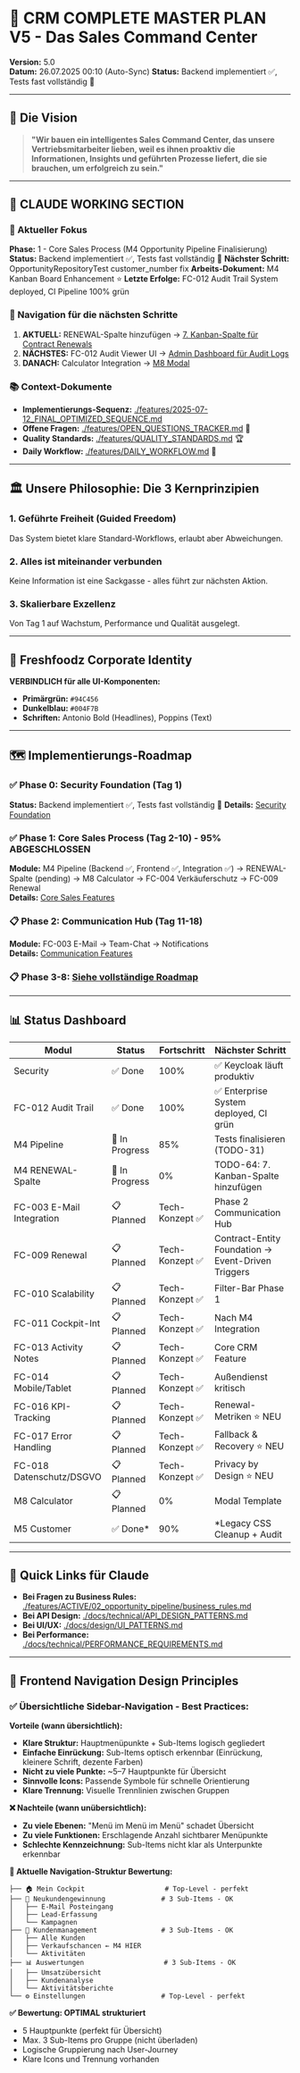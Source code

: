# 🚀 CRM COMPLETE MASTER PLAN V5 - Das Sales Command Center

**Version:** 5.0  
**Datum:** 26.07.2025 00:10 (Auto-Sync)
**Status:** Backend implementiert ✅, Tests fast vollständig 🔄

---

## 🎯 Die Vision

> **"Wir bauen ein intelligentes Sales Command Center, das unsere Vertriebsmitarbeiter lieben, weil es ihnen proaktiv die Informationen, Insights und geführten Prozesse liefert, die sie brauchen, um erfolgreich zu sein."**

---

## 🤖 CLAUDE WORKING SECTION

### 📍 Aktueller Fokus
**Phase:** 1 - Core Sales Process (M4 Opportunity Pipeline Finalisierung)
**Status:** Backend implementiert ✅, Tests fast vollständig 🔄
**Nächster Schritt:** OpportunityRepositoryTest customer_number fix
**Arbeits-Dokument:** M4 Kanban Board Enhancement ⭐
**Letzte Erfolge:** FC-012 Audit Trail System deployed, CI Pipeline 100% grün

### 🧭 Navigation für die nächsten Schritte
1. **AKTUELL:** RENEWAL-Spalte hinzufügen → [7. Kanban-Spalte für Contract Renewals](docs/NEXT_STEP.md)
2. **NÄCHSTES:** FC-012 Audit Viewer UI → [Admin Dashboard für Audit Logs](./features/FC-012-audit-trail.md)
3. **DANACH:** Calculator Integration → [M8 Modal](./features/ACTIVE/03_calculator_modal/README.md)

### 📚 Context-Dokumente
- **Implementierungs-Sequenz:** [./features/2025-07-12_FINAL_OPTIMIZED_SEQUENCE.md](./features/2025-07-12_FINAL_OPTIMIZED_SEQUENCE.md)
- **Offene Fragen:** [./features/OPEN_QUESTIONS_TRACKER.md](./features/OPEN_QUESTIONS_TRACKER.md) 🚨
- **Quality Standards:** [./features/QUALITY_STANDARDS.md](./features/QUALITY_STANDARDS.md) 🏆
- **Daily Workflow:** [./features/DAILY_WORKFLOW.md](./features/DAILY_WORKFLOW.md) 📅

---

## 🏛️ Unsere Philosophie: Die 3 Kernprinzipien

### 1. Geführte Freiheit (Guided Freedom)
Das System bietet klare Standard-Workflows, erlaubt aber Abweichungen.

### 2. Alles ist miteinander verbunden
Keine Information ist eine Sackgasse - alles führt zur nächsten Aktion.

### 3. Skalierbare Exzellenz
Von Tag 1 auf Wachstum, Performance und Qualität ausgelegt.

---

## 🎨 Freshfoodz Corporate Identity

**VERBINDLICH für alle UI-Komponenten:**
- **Primärgrün:** `#94C456`
- **Dunkelblau:** `#004F7B`
- **Schriften:** Antonio Bold (Headlines), Poppins (Text)

---

## 🗺️ Implementierungs-Roadmap

### ✅ Phase 0: Security Foundation (Tag 1)
**Status:** Backend implementiert ✅, Tests fast vollständig 🔄
**Details:** [Security Foundation](./features/ACTIVE/01_security_foundation/README.md)

### ✅ Phase 1: Core Sales Process (Tag 2-10) - 95% ABGESCHLOSSEN
**Module:** M4 Pipeline (Backend ✅, Frontend ✅, Integration ✅) → RENEWAL-Spalte (pending) → M8 Calculator → FC-004 Verkäuferschutz → FC-009 Renewal  
**Details:** [Core Sales Features](./features/PLANNED/phase1_core_sales.md)

### 📋 Phase 2: Communication Hub (Tag 11-18)
**Module:** FC-003 E-Mail → Team-Chat → Notifications  
**Details:** [Communication Features](./features/PLANNED/phase2_communication.md)

### 📋 Phase 3-8: [Siehe vollständige Roadmap](./features/2025-07-12_COMPLETE_FEATURE_ROADMAP.md)

---

## 📊 Status Dashboard

| Modul | Status | Fortschritt | Nächster Schritt |
|-------|--------|-------------|------------------|
| Security | ✅ Done | 100% | ✅ Keycloak läuft produktiv |
| FC-012 Audit Trail | ✅ Done | 100% | ✅ Enterprise System deployed, CI grün |
| M4 Pipeline | 🔄 In Progress | 85% | Tests finalisieren (TODO-31) |
| M4 RENEWAL-Spalte | 🔄 In Progress | 0% | TODO-64: 7. Kanban-Spalte hinzufügen |
| FC-003 E-Mail Integration | 📋 Planned | Tech-Konzept ✅ | Phase 2 Communication Hub |
| FC-009 Renewal | 📋 Planned | Tech-Konzept ✅ | Contract-Entity Foundation → Event-Driven Triggers |
| FC-010 Scalability | 📋 Planned | Tech-Konzept ✅ | Filter-Bar Phase 1 |
| FC-011 Cockpit-Int | 📋 Planned | Tech-Konzept ✅ | Nach M4 Integration |
| FC-013 Activity Notes | 📋 Planned | Tech-Konzept ✅ | Core CRM Feature |
| FC-014 Mobile/Tablet | 📋 Planned | Tech-Konzept ✅ | Außendienst kritisch |
| FC-016 KPI-Tracking | 📋 Planned | Tech-Konzept ✅ | Renewal-Metriken ⭐ NEU |
| FC-017 Error Handling | 📋 Planned | Tech-Konzept ✅ | Fallback & Recovery ⭐ NEU |
| FC-018 Datenschutz/DSGVO | 📋 Planned | Tech-Konzept ✅ | Privacy by Design ⭐ NEU |
| M8 Calculator | 📋 Planned | 0% | Modal Template |
| M5 Customer | ✅ Done* | 90% | *Legacy CSS Cleanup + Audit |

---

## 🔗 Quick Links für Claude

- **Bei Fragen zu Business Rules:** [./features/ACTIVE/02_opportunity_pipeline/business_rules.md](./features/ACTIVE/02_opportunity_pipeline/business_rules.md)
- **Bei API Design:** [./docs/technical/API_DESIGN_PATTERNS.md](./docs/technical/API_DESIGN_PATTERNS.md)
- **Bei UI/UX:** [./docs/design/UI_PATTERNS.md](./docs/design/UI_PATTERNS.md)
- **Bei Performance:** [./docs/technical/PERFORMANCE_REQUIREMENTS.md](./docs/technical/PERFORMANCE_REQUIREMENTS.md)

---

## 🎨 Frontend Navigation Design Principles

### ✅ Übersichtliche Sidebar-Navigation - Best Practices:

**Vorteile (wann übersichtlich):**
- **Klare Struktur:** Hauptmenüpunkte + Sub-Items logisch gegliedert
- **Einfache Einrückung:** Sub-Items optisch erkennbar (Einrückung, kleinere Schrift, dezente Farben)
- **Nicht zu viele Punkte:** ~5–7 Hauptpunkte für Übersicht
- **Sinnvolle Icons:** Passende Symbole für schnelle Orientierung
- **Klare Trennung:** Visuelle Trennlinien zwischen Gruppen

**❌ Nachteile (wann unübersichtlich):**
- **Zu viele Ebenen:** "Menü im Menü im Menü" schadet Übersicht
- **Zu viele Funktionen:** Erschlagende Anzahl sichtbarer Menüpunkte
- **Schlechte Kennzeichnung:** Sub-Items nicht klar als Unterpunkte erkennbar

**🎯 Aktuelle Navigation-Struktur Bewertung:**
```text
├── 🏠 Mein Cockpit                    # Top-Level - perfekt
├── 👤 Neukundengewinnung              # 3 Sub-Items - OK
│   ├── E-Mail Posteingang
│   ├── Lead-Erfassung
│   └── Kampagnen
├── 👥 Kundenmanagement                # 3 Sub-Items - OK
│   ├── Alle Kunden
│   ├── Verkaufschancen ← M4 HIER
│   └── Aktivitäten
├── 📊 Auswertungen                    # 3 Sub-Items - OK
│   ├── Umsatzübersicht
│   ├── Kundenanalyse
│   └── Aktivitätsberichte
└── ⚙️ Einstellungen                   # Top-Level - perfekt
```

**✅ Bewertung: OPTIMAL strukturiert**
- 5 Hauptpunkte (perfekt für Übersicht)
- Max. 3 Sub-Items pro Gruppe (nicht überladen)
- Logische Gruppierung nach User-Journey
- Klare Icons und Trennung vorhanden